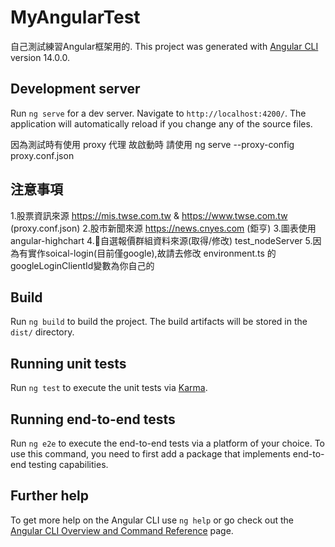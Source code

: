 # MyAngularTest
自己測試練習Angular框架用的.
This project was generated with [Angular CLI](https://github.com/angular/angular-cli) version 14.0.0.

## Development server

Run `ng serve` for a dev server. Navigate to `http://localhost:4200/`. The application will automatically reload if you change any of the source files.

因為測試時有使用 proxy 代理 故啟動時 請使用 ng serve --proxy-config proxy.conf.json

## 注意事項

 1.股票資訊來源 https://mis.twse.com.tw & https://www.twse.com.tw (proxy.conf.json)
 2.股市新聞來源 https://news.cnyes.com (鉅亨)
 3.圖表使用angular-highchart
 4.自選報價群組資料來源(取得/修改) test_nodeServer
 5.因為有實作soical-login(目前僅google),故請去修改 environment.ts 的 googleLoginClientId變數為你自己的
## Build

Run `ng build` to build the project. The build artifacts will be stored in the `dist/` directory.

## Running unit tests

Run `ng test` to execute the unit tests via [Karma](https://karma-runner.github.io).

## Running end-to-end tests

Run `ng e2e` to execute the end-to-end tests via a platform of your choice. To use this command, you need to first add a package that implements end-to-end testing capabilities.

## Further help

To get more help on the Angular CLI use `ng help` or go check out the [Angular CLI Overview and Command Reference](https://angular.io/cli) page.
